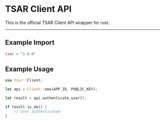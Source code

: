 # TSAR Client API

This is the official TSAR Client API wrapper for rust.

---

## Example Import

```toml
tsar = "1.0.0"
```

## Example Usage

```rs
use tsar::Client;

let api = Client::new(APP_ID, PUBLIC_KEY);

let result = api.authenticate_user();

if result.is_ok() {
    // User authenticated
}
```
